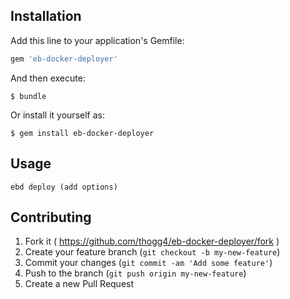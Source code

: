 ## Installation

Add this line to your application's Gemfile:

```ruby
gem 'eb-docker-deployer'
```

And then execute:

    $ bundle

Or install it yourself as:

    $ gem install eb-docker-deployer

## Usage

`ebd deploy (add options)`

## Contributing

1. Fork it ( https://github.com/thogg4/eb-docker-deployer/fork )
2. Create your feature branch (`git checkout -b my-new-feature`)
3. Commit your changes (`git commit -am 'Add some feature'`)
4. Push to the branch (`git push origin my-new-feature`)
5. Create a new Pull Request
